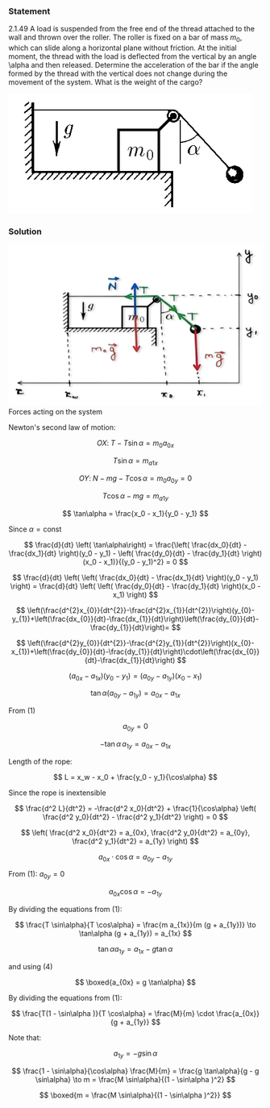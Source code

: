 ###  Statement

$2.1.49$ A load is suspended from the free end of the thread attached to the wall and thrown over the roller. The roller is fixed on a bar of mass $m_0$, which can slide along a horizontal plane without friction. At the initial moment, the thread with the load is deflected from the vertical by an angle \alpha and then released. Determine the acceleration of the bar if the angle formed by the thread with the vertical does not change during the movement of the system. What is the weight of the cargo?

![ For problem 2.1.49 |484x238, 39%](../../img/2.1.49/statement.png)

### Solution

![ Forces acting on the system |627x398, 67%](../../img/2.1.49/sol.png)  Forces acting on the system

Newton's second law of motion:

$$
OX: \;T - T \sin\alpha = m_0 a_{0x}
$$

$$
T \sin\alpha = m_{a1x}
$$

$$
OY: \;N - mg - T \cos\alpha = m_0 a_{0y} = 0
$$

$$
T \cos\alpha - mg = m_{a1y}
$$

$$
\tan\alpha = \frac{x_0 - x_1}{y_0 - y_1}
$$

Since $\alpha = \text{const}$

$$
\frac{d}{dt} \left( \tan\alpha\right) = \frac{\left( \frac{dx_0}{dt} - \frac{dx_1}{dt} \right)(y_0 - y_1) - \left( \frac{dy_0}{dt} - \frac{dy_1}{dt} \right)(x_0 - x_1)}{(y_0 - y_1)^2} = 0
$$

$$
\frac{d}{dt} \left( \left( \frac{dx_0}{dt} - \frac{dx_1}{dt} \right)(y_0 - y_1) \right) = \frac{d}{dt} \left( \left( \frac{dy_0}{dt} - \frac{dy_1}{dt} \right)(x_0 - x_1) \right)
$$

$$
\left(\frac{d^{2}x_{0}}{dt^{2}}-\frac{d^{2}x_{1}}{dt^{2}}\right)(y_{0}-y_{1})+\left(\frac{dx_{0}}{dt}-\frac{dx_{1}}{dt}\right)\left(\frac{dy_{0}}{dt}-\frac{dy_{1}}{dt}\right)=
$$

$$
\left(\frac{d^{2}y_{0}}{dt^{2}}-\frac{d^{2}y_{1}}{dt^{2}}\right)(x_{0}-x_{1})+\left(\frac{dy_{0}}{dt}-\frac{dy_{1}}{dt}\right)\cdot\left(\frac{dx_{0}}{dt}-\frac{dx_{1}}{dt}\right)
$$

$$
(a_{0x} - a_{1x})(y_0 - y_1) = (a_{0y} - a_{1y})(x_0 - x_1)
$$

$$
\tan\alpha (a_{0y} - a_{1y}) = a_{0x} - a_{1x}
$$

From (1)

$$
a_{0y} = 0
$$

$$
-\tan\alpha\, a_{1y} = a_{0x} - a_{1x}
$$

Length of the rope:

$$
L = x_w - x_0 + \frac{y_0 - y_1}{\cos\alpha}
$$

Since the rope is inextensible

$$
\frac{d^2 L}{dt^2} = -\frac{d^2 x_0}{dt^2} + \frac{1}{\cos\alpha} \left( \frac{d^2 y_0}{dt^2} - \frac{d^2 y_1}{dt^2} \right) = 0
$$

$$
\left( \frac{d^2 x_0}{dt^2} = a_{0x}, \frac{d^2 y_0}{dt^2} = a_{0y}, \frac{d^2 y_1}{dt^2} = a_{1y} \right)
$$

$$
a_{0x} \cdot \cos\alpha = a_{0y} - a_{1y}
$$

From $(1)$: $a_{0y} = 0$

$$
a_{0x} \cos\alpha = -a_{1y}
$$

By dividing the equations from (1):

$$
\frac{T \sin\alpha}{T \cos\alpha} = \frac{m a_{1x}}{m (g + a_{1y})} \to \tan\alpha (g + a_{1y}) = a_{1x}
$$

$$
\tan\alpha a_{1y} = a_{1x} - g \tan\alpha
$$

and using (4)

$$
\boxed{a_{0x} = g \tan\alpha}
$$

By dividing the equations from (1):

$$
\frac{T(1 - \sin\alpha )}{T \cos\alpha} = \frac{M}{m} \cdot \frac{a_{0x}}{g + a_{1y}}
$$

Note that:

$$
a_{1y} = -g \sin\alpha
$$

$$
\frac{1 - \sin\alpha}{\cos\alpha} \frac{M}{m} = \frac{g \tan\alpha}{g - g \sin\alpha} \to m = \frac{M \sin\alpha}{(1 - \sin\alpha )^2}
$$

$$
\boxed{m = \frac{M \sin\alpha}{(1 - \sin\alpha )^2}}
$$
